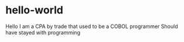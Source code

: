 # hello-world
Hello
I am a CPA by trade that used to be a COBOL programmer
Should have stayed with programming
